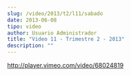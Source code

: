 ```yaml
---
slug: /video/2013/t2/l11/sabado
date: 2013-06-08
tipo: video
author: Usuario Administrador
title: "Video 11 - Trimestre 2 - 2013"
description: ""
---
```


http://player.vimeo.com/video/68024819
